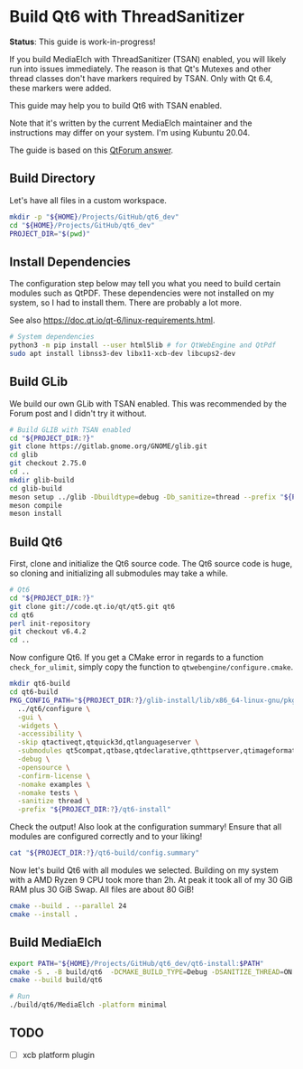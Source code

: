 # Build Qt6 with ThreadSanitizer

__Status__: This guide is work-in-progress!

If you build MediaElch with ThreadSanitizer (TSAN) enabled, you will likely
run into issues immediately.  The reason is that Qt's Mutexes and other thread
classes don't have markers required by TSAN.  Only with Qt 6.4, these markers
were added.

This guide may help you to build Qt6 with TSAN enabled.

Note that it's written by the current MediaElch maintainer and the instructions
may differ on your system.  I'm using Kubuntu 20.04.

The guide is based on this [QtForum answer].


## Build Directory

Let's have all files in a custom workspace.

```sh
mkdir -p "${HOME}/Projects/GitHub/qt6_dev"
cd "${HOME}/Projects/GitHub/qt6_dev"
PROJECT_DIR="$(pwd)"
```


## Install Dependencies

The configuration step below may tell you what you need to build certain
modules such as QtPDF.  These dependencies were not installed on my system,
so I had to install them.  There are probably a lot more.

See also <https://doc.qt.io/qt-6/linux-requirements.html>.

```sh
# System dependencies
python3 -m pip install --user html5lib # for QtWebEngine and QtPdf
sudo apt install libnss3-dev libx11-xcb-dev libcups2-dev
```


## Build GLib

We build our own GLib with TSAN enabled.  This was recommended by the
Forum post and I didn't try it without.

```sh
# Build GLIB with TSAN enabled
cd "${PROJECT_DIR:?}"
git clone https://gitlab.gnome.org/GNOME/glib.git
cd glib
git checkout 2.75.0
cd ..
mkdir glib-build
cd glib-build
meson setup ../glib -Dbuildtype=debug -Db_sanitize=thread --prefix "${PROJECT_DIR}/glib-install"
meson compile
meson install
```


## Build Qt6

First, clone and initialize the Qt6 source code.
The Qt6 source code is huge, so cloning and initializing all submodules
may take a while.

```sh
# Qt6
cd "${PROJECT_DIR:?}"
git clone git://code.qt.io/qt/qt5.git qt6
cd qt6
perl init-repository
git checkout v6.4.2
cd ..
```

Now configure Qt6.  If you get a CMake error in regards to a function
`check_for_ulimit`, simply copy the function to `qtwebengine/configure.cmake`.

```sh
mkdir qt6-build
cd qt6-build
PKG_CONFIG_PATH="${PROJECT_DIR:?}/glib-install/lib/x86_64-linux-gnu/pkgconfig" \
  ../qt6/configure \
  -gui \
  -widgets \
  -accessibility \
  -skip qtactiveqt,qtquick3d,qtlanguageserver \
  -submodules qt5compat,qtbase,qtdeclarative,qthttpserver,qtimageformats,qtmultimedia,qtshadertools,qtnetworkauth,qtsvg,qttools,qttranslations,qtwebengine,qtxmlpatterns \
  -debug \
  -opensource \
  -confirm-license \
  -nomake examples \
  -nomake tests \
  -sanitize thread \
  -prefix "${PROJECT_DIR:?}/qt6-install"
```

Check the output! Also look at the configuration summary!
Ensure that all modules are configured correctly and to your liking!

```sh
cat "${PROJECT_DIR:?}/qt6-build/config.summary"
```

Now let's build Qt6 with all modules we selected.  Building on my system with
a AMD Ryzen 9 CPU took more than 2h.  At peak it took all of my 30 GiB RAM
plus 30 GiB Swap.  All files are about 80 GiB!

```sh
cmake --build . --parallel 24
cmake --install .
```

## Build MediaElch

```sh
export PATH="${HOME}/Projects/GitHub/qt6_dev/qt6-install:$PATH"
cmake -S . -B build/qt6  -DCMAKE_BUILD_TYPE=Debug -DSANITIZE_THREAD=ON -GNinja
cmake --build build/qt6

# Run
./build/qt6/MediaElch -platform minimal
```

## TODO

- [ ] xcb platform plugin


[QtForum answer]: https://forum.qt.io/topic/140544/qt-6-4-built-with-tsan-but-how-to-add-my-own-glib-build/3
